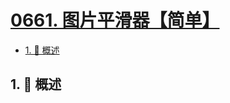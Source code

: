 # [0661. 图片平滑器【简单】](https://github.com/tnotesjs/TNotes.leetcode/tree/main/notes/0661.%20%E5%9B%BE%E7%89%87%E5%B9%B3%E6%BB%91%E5%99%A8%E3%80%90%E7%AE%80%E5%8D%95%E3%80%91)

<!-- region:toc -->

- [1. 📝 概述](#1--概述)

<!-- endregion:toc -->

## 1. 📝 概述
